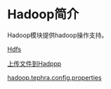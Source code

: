 # Hadoop简介

Hadoop模块提供hadoop操作支持。

[Hdfs](doc/hdfs.md)

[上传文件到Hadppp](doc/upload.md)

[hadoop.tephra.config.properties](doc/config.md)